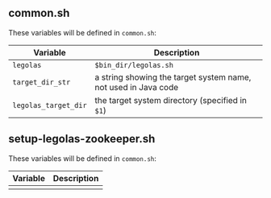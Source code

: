 ## common.sh

These variables will be defined in `common.sh`:

| Variable | Description |
| -------- | ----------- |
| `legolas` | `$bin_dir/legolas.sh` |
| `target_dir_str` | a string showing the target system name, not used in Java code |
| `legolas_target_dir` | the target system directory (specified in `$1`) |

## setup-legolas-zookeeper.sh

These variables will be defined in `common.sh`:

| Variable | Description |
| -------- | ----------- |
|  |  |

